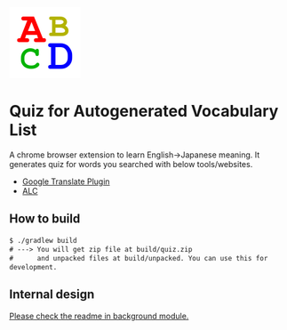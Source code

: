 ![](shared/src/main/resources/icon128.png)
# Quiz for Autogenerated Vocabulary List
A chrome browser extension to learn English->Japanese meaning. It generates quiz for words you searched with below tools/websites.
* [Google Translate Plugin](https://chrome.google.com/webstore/detail/google-translate/aapbdbdomjkkjkaonfhkkikfgjllcleb)
* [ALC](https://eow.alc.co.jp/)

## How to build
```shell script
$ ./gradlew build
# ---> You will get zip file at build/quiz.zip
#      and unpacked files at build/unpacked. You can use this for development.
```
## Internal design
[Please check the readme in background module.](background/readme.md)
